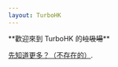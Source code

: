 ```yaml
---
layout: TurboHK
---
```


<title>TurboHK</title>
**歡迎來到 TurboHK 的<s>垃圾場</s>**

[先知道更多？（不存在的）](/404.html).
